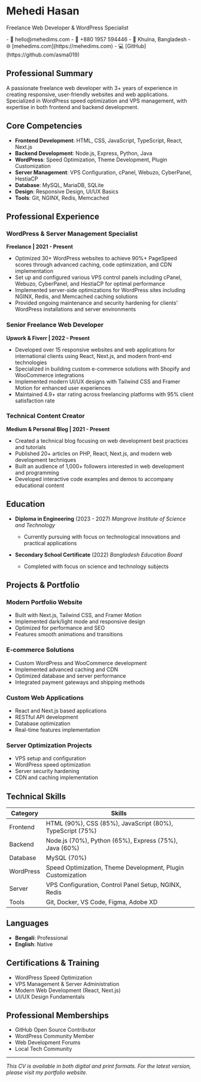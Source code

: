 # Mehedi Hasan

Freelance Web Developer & WordPress Specialist

<div class="contact-info">
- 📧 hello@mehedims.com
- 📱 +880 1957 594446
- 📍 Khulna, Bangladesh
- 🌐 [mehedims.com](https://mehedims.com)
- 💻 [GitHub](https://github.com/asma019)
</div>

## Professional Summary

A passionate freelance web developer with 3+ years of experience in creating responsive, user-friendly websites and web applications. Specialized in WordPress speed optimization and VPS management, with expertise in both frontend and backend development.

## Core Competencies

- **Frontend Development**: HTML, CSS, JavaScript, TypeScript, React, Next.js
- **Backend Development**: Node.js, Express, Python, Java
- **WordPress**: Speed Optimization, Theme Development, Plugin Customization
- **Server Management**: VPS Configuration, cPanel, Webuzo, CyberPanel, HestiaCP
- **Database**: MySQL, MariaDB, SQLite
- **Design**: Responsive Design, UI/UX Basics
- **Tools**: Git, NGINX, Redis, Memcached

## Professional Experience

### WordPress & Server Management Specialist
**Freelance | 2021 - Present**
- Optimized 30+ WordPress websites to achieve 90%+ PageSpeed scores through advanced caching, code optimization, and CDN implementation
- Set up and configured various VPS control panels including cPanel, Webuzo, CyberPanel, and HestiaCP for optimal performance
- Implemented server-side optimizations for WordPress sites including NGINX, Redis, and Memcached caching solutions
- Provided ongoing maintenance and security hardening for clients' WordPress installations and server environments

### Senior Freelance Web Developer
**Upwork & Fiverr | 2022 - Present**
- Developed over 15 responsive websites and web applications for international clients using React, Next.js, and modern front-end technologies
- Specialized in building custom e-commerce solutions with Shopify and WooCommerce integrations
- Implemented modern UI/UX designs with Tailwind CSS and Framer Motion for enhanced user experiences
- Maintained 4.9+ star rating across freelancing platforms with 95% client satisfaction rate

### Technical Content Creator
**Medium & Personal Blog | 2021 - Present**
- Created a technical blog focusing on web development best practices and tutorials
- Published 20+ articles on PHP, React, Next.js, and modern web development techniques
- Built an audience of 1,000+ followers interested in web development and programming
- Developed interactive code examples and demos to accompany educational content

## Education

- **Diploma in Engineering** (2023 - 2027)
  *Mangrove Institute of Science and Technology*
  - Currently pursuing with focus on technological innovations and practical applications

- **Secondary School Certificate** (2022)
  *Bangladesh Education Board*
  - Completed with focus on science and technology subjects

## Projects & Portfolio

### Modern Portfolio Website
- Built with Next.js, Tailwind CSS, and Framer Motion
- Implemented dark/light mode and responsive design
- Optimized for performance and SEO
- Features smooth animations and transitions

### E-commerce Solutions
- Custom WordPress and WooCommerce development
- Implemented advanced caching and CDN
- Optimized database and server performance
- Integrated payment gateways and shipping methods

### Custom Web Applications
- React and Next.js based applications
- RESTful API development
- Database optimization
- Real-time features implementation

### Server Optimization Projects
- VPS setup and configuration
- WordPress speed optimization
- Server security hardening
- CDN and caching implementation

## Technical Skills

| Category | Skills |
|----------|---------|
| Frontend | HTML (90%), CSS (85%), JavaScript (80%), TypeScript (75%) |
| Backend | Node.js (70%), Python (65%), Express (75%), Java (60%) |
| Database | MySQL (70%) |
| WordPress | Speed Optimization, Theme Development, Plugin Customization |
| Server | VPS Configuration, Control Panel Setup, NGINX, Redis |
| Tools | Git, Docker, VS Code, Figma, Adobe XD |

## Languages

- **Bengali**: Professional
- **English**: Native

## Certifications & Training

- WordPress Speed Optimization
- VPS Management & Server Administration
- Modern Web Development (React, Next.js)
- UI/UX Design Fundamentals

## Professional Memberships

- GitHub Open Source Contributor
- WordPress Community Member
- Web Development Forums
- Local Tech Community

---

*This CV is available in both digital and print formats. For the latest version, please visit my portfolio website.* 